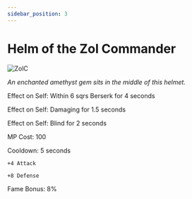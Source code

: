 ```yaml
---
sidebar_position: 3
---
```


# Helm of the Zol Commander

![ZolC](https://vwiki.valorserver.com/api/item/picture/helm%20of%20the%20zol%20commander)

<i>An enchanted amethyst gem sits in the middle of this helmet.</i>

Effect on Self: Within 6 sqrs Berserk for 4 seconds

Effect on Self: Damaging for 1.5 seconds

Effect on Self: Blind for 2 seconds 

MP Cost: 100

Cooldown: 5 seconds

    +4 Attack
    
    +8 Defense

Fame Bonus: 8%
